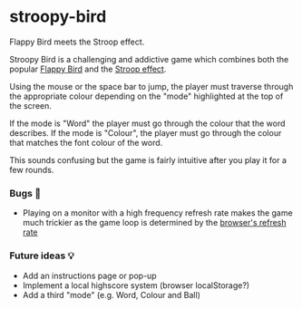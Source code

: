 # stroopy-bird
Flappy Bird meets the Stroop effect.

Stroopy Bird is a challenging and addictive game which combines both the popular [Flappy Bird](https://en.wikipedia.org/wiki/Flappy_Bird) and the [Stroop effect](https://en.wikipedia.org/wiki/Stroop_effect).

Using the mouse or the space bar to jump, the player must traverse through the appropriate colour depending on the "mode" highlighted at the top of the screen.

If the mode is "Word" the player must go through the colour that the word describes. If the mode is "Colour", the player must go through the colour that matches the font colour of the word.

This sounds confusing but the game is fairly intuitive after you play it for a few rounds.

### Bugs 🐛

- Playing on a monitor with a high frequency refresh rate makes the game much trickier as the game loop is determined by the [browser's refresh rate](https://developer.mozilla.org/en-US/docs/Web/API/window/requestAnimationFrame)

### Future ideas 💡

- Add an instructions page or pop-up
- Implement a local highscore system (browser localStorage?)
- Add a third "mode" (e.g. Word, Colour and Ball)
